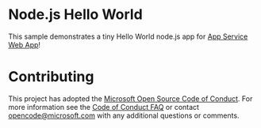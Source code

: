 # Node.js Hello World

This sample demonstrates a tiny Hello World node.js app for [App Service Web App](https://docs.microsoft.com/azure/app-service-web)!

# Contributing

This project has adopted the [Microsoft Open Source Code of Conduct](https://opensource.microsoft.com/codeofconduct/). For more information see the [Code of Conduct FAQ](https://opensource.microsoft.com/codeofconduct/faq/) or contact [opencode@microsoft.com](mailto:opencode@microsoft.com) with any additional questions or comments.
